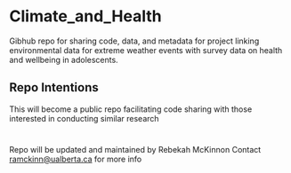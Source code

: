 # Climate_and_Health
Gibhub repo for sharing code, data, and metadata for project linking environmental data for extreme weather events with survey data on health and wellbeing in adolescents. 

## Repo Intentions 
This will become a public repo facilitating code sharing with those interested in conducting similar research 

#
Repo will be updated and maintained by Rebekah McKinnon
Contact ramckinn@ualberta.ca for more info 
